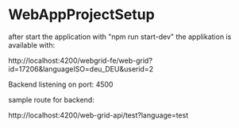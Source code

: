 # WebAppProjectSetup

after start the application with "npm run start-dev" the applikation is available with: 

http://localhost:4200/webgrid-fe/web-grid?id=17206&languageISO=deu_DEU&userid=2

Backend listening on port: 4500

sample route for backend: 

http://localhost:4200/web-grid-api/test?language=test
